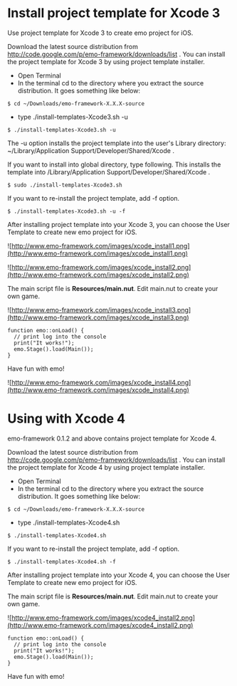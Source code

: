 # Install project template for Xcode 3 #

Use project template for Xcode 3 to create emo project for iOS.

Download the latest source distribution from http://code.google.com/p/emo-framework/downloads/list . You can install the project template for Xcode 3 by using project template installer.

  * Open Terminal
  * In the terminal cd to the directory where you extract the source distribution. It goes something like below:

```
$ cd ~/Downloads/emo-framework-X.X.X-source
```

  * type ./install-templates-Xcode3.sh -u

```
$ ./install-templates-Xcode3.sh -u
```

The -u option installs the project template into the user's Library directory: ~/Library/Application Support/Developer/Shared/Xcode .

If you want to install into global directory, type following. This installs the template into /Library/Application Support/Developer/Shared/Xcode .

```
$ sudo ./install-templates-Xcode3.sh
```

If you want to re-install the project template, add -f option.

```
$ ./install-templates-Xcode3.sh -u -f
```

After installing project template into your Xcode 3, you can choose the User Template to create new emo project for iOS.

![http://www.emo-framework.com/images/xcode_install1.png](http://www.emo-framework.com/images/xcode_install1.png)

![http://www.emo-framework.com/images/xcode_install2.png](http://www.emo-framework.com/images/xcode_install2.png)

The main script file is **Resources/main.nut**. Edit main.nut to create your own game.

![http://www.emo-framework.com/images/xcode_install3.png](http://www.emo-framework.com/images/xcode_install3.png)

```
function emo::onLoad() {
  // print log into the console
  print("It works!");
  emo.Stage().load(Main());
}
```

Have fun with emo!

![http://www.emo-framework.com/images/xcode_install4.png](http://www.emo-framework.com/images/xcode_install4.png)

# Using with Xcode 4 #

emo-framework 0.1.2 and above contains project template for Xcode 4.

Download the latest source distribution from http://code.google.com/p/emo-framework/downloads/list . You can install the project template for Xcode 4 by using project template installer.

  * Open Terminal
  * In the terminal cd to the directory where you extract the source distribution. It goes something like below:

```
$ cd ~/Downloads/emo-framework-X.X.X-source
```

  * type ./install-templates-Xcode4.sh

```
$ ./install-templates-Xcode4.sh
```

If you want to re-install the project template, add -f option.

```
$ ./install-templates-Xcode4.sh -f
```

After installing project template into your Xcode 4, you can choose the User Template to create new emo project for iOS.

The main script file is **Resources/main.nut**. Edit main.nut to create your own game.

![http://www.emo-framework.com/images/xcode4_install2.png](http://www.emo-framework.com/images/xcode4_install2.png)

```
function emo::onLoad() {
  // print log into the console
  print("It works!");
  emo.Stage().load(Main());
}
```

Have fun with emo!